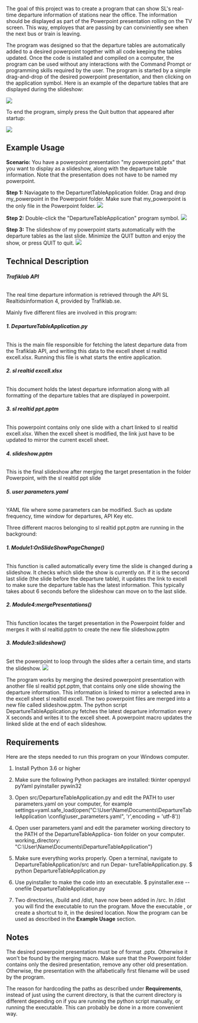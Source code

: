 The goal of this project was to create a program that can show SL's real-time 
departure information of stations near the office. The information 
should be displayed as part of the Powerpoint presentation rolling on the TV 
screen. This way, employes that are passing by can conviniently see 
when the next bus or train is leaving.

The program was designed so that the departure tables are automatically added to a desired powerpoint together with all code keeping the tables updated. Once the code is installed and compiled on a computer, the
program can be used without any interactions with the Command Prompt or programming skills required by the user.
The program is started by a simple drag-and-drop of the desired powerpoint presentation, and then clicking on the
application symbol. Here is an example of the departure tables that are displayed during the slideshow:

![](images/realtid_exempel.jpg)

To end the program, simply press the Quit button that appeared after startup:

![](images/quit.png)


## Example Usage
**Scenario:** You have a powerpoint presentation "my powerpoint.pptx" that you want to display as a slideshow, along with the departure table information. Note that the presentation does not have to be named my powerpoint.

**Step 1:** Naviagate to the DeparturetTableApplication folder. Drag and drop my_powerpoint in the Powerpoint folder. Make sure that my_powerpoint is the only file in the Powerpoint folder.
![](images/step1.png)

**Step 2:** Double-click the "DepartureTableApplication" program symbol.
![](images/step2.png)

**Step 3:** The slideshow of my powerpoint starts automatically with the departure tables as the last slide. Minimize the QUIT button and enjoy the show, or press QUIT to quit.
![](images/step3.png)

## Technical Description
###### **Trafiklab API**
The real time departure information is retrieved through the API SL Realtidsinformation 4, provided by Trafiklab.se.

Mainly five different files are involved in this program:
###### **1. DepartureTableApplication.py**
This is the main file responsible for fetching the latest departure data from the Trafiklab API, and writing this data to the excell sheet sl realtid excell.xlsx. Running this file is what starts the entire application.
###### **2. sl realtid excell.xlsx**
This document holds the latest departure information along with all formatting of the departure tables that are
displayed in powerpoint.
###### **3. sl realtid ppt.pptm**
This powerpoint contains only one slide with a chart linked to sl realtid excell.xlsx. When the excell sheet is modified, the link just have to be updated to mirror the current excell sheet.
###### **4. slideshow.pptm**
This is the final slideshow after merging the target presentation in the folder Powerpoint, with the sl realtid ppt slide
###### **5. user parameters.yaml**
YAML file where some parameters can be modified. Such as update frequency, time window for departures, API
Key etc.


Three different macros belonging to sl realtid ppt.pptm are running in the background:

###### **1. Module1:OnSlideShowPageChange()**
This function is called automatically every time the slide is changed during a slideshow. It checks which slide the show is currently on. If it is the second last slide (the slide before the departure table), it updates the link to excell to make sure the departure table has the latest information. This typically takes about 6 seconds before the slideshow can move on to the last slide.
###### **2. Module4:mergePresentations()**
This function locates the target presentation in the Powerpoint folder and merges it with sl realtid.pptm to create the new file slideshow.pptm
###### **3. Module3:slideshow()**
Set the powerpoint to loop through the slides after a certain time, and starts the slideshow.
![](images/code_flowchart.png)

The program works by merging the desired powerpoint presentation with another file sl realtid ppt.pptm, that contains only one slide showing the departure information. This information is linked to mirror a selected area in the excell sheet sl realtid excell. The two powerpoint files are merged into a new file called slideshow.pptm. The python script DepartureTableApplication.py fetches the latest departure information every X seconds and writes it to the excell sheet. A powerpoint macro updates the linked slide at the end of each slideshow.

## Requirements
Here are the steps needed to run this program on your Windows computer.
1. Install Python 3.6 or higher

2. Make sure the following Python packages are installed:
tkinter
openpyxl
pyYaml
pyinstaller
pywin32

3. Open src/DepartureTableApplication.py and edit the PATH to user parameters.yaml on your computer, for example
settings=yaml.safe_load(open("C:\\User\\Name\\Documents\\DepartureTableApplication
\\config\\user_parameters.yaml", 'r',encoding = 'utf-8'))

4. Open user parameters.yaml and edit the parameter working directory to the PATH of the DepartureTableApplica-
tion folder on your computer. working_directory: "C:\\User\\Name\\Documents\\DepartureTableApplication"}

5. Make sure everything works properly. Open a terminal, navigate to DepartureTableApplication/src and run Depar-
tureTableApplication.py.
$ python DepartureTableApplication.py

6. Use pyinstaller to make the code into an executable.
$ pyinstaller.exe --onefile DepartureTableApplication.py

7. Two directories, /build and /dist, have now been added in /src. In /dist you will find the executable to run the program. Move the executable , or create a shortcut to it, in the desired location.
Now the program can be used as described in the **Example Usage** section.

## Notes
The desired powerpoint presentation must be of format .pptx. Otherwise it won't be found by the merging macro.
Make sure that the Powerpoint folder contains only the desired presentation, remove any other old presentation.
Otherwise, the presentation with the alfabetically first filename will be used by the program.

The reason for hardcoding the paths as described under **Requirements**, instead of just using the current directory, is that the current directory is different depending on if you are running the python script manually, or running the executable. This can probably be done in a more convenient way.
